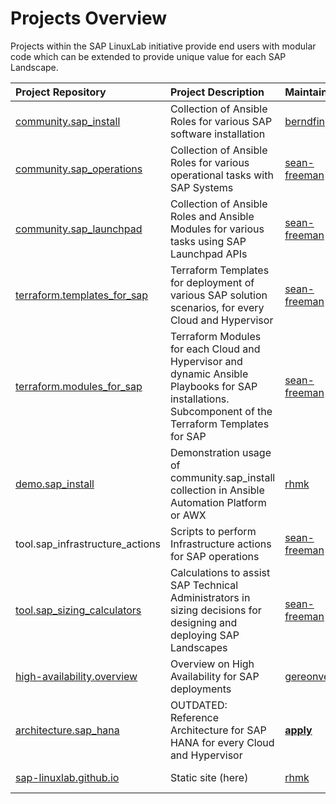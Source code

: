 # Projects Overview

Projects within the SAP LinuxLab initiative provide end users with modular code which can be extended to provide unique value for each SAP Landscape.

| Project Repository | Project Description | Maintainer/s |  |
|:---|:---|:---|:---|
| [community.sap_install](https://github.com/sap-linuxlab/community.sap_install) | Collection of Ansible Roles for various SAP software installation | [berndfinger](https://github.com/berndfinger) | [sean-freeman](https://github.com/sean-freeman) |
| [community.sap_operations](https://github.com/sap-linuxlab/community.sap_operations) | Collection of Ansible Roles for various operational tasks with SAP Systems | [sean-freeman](https://github.com/sean-freeman) | [berndfinger](https://github.com/berndfinger) |
| [community.sap_launchpad](https://github.com/sap-linuxlab/community.sap_launchpad) | Collection of Ansible Roles and Ansible Modules for various tasks using SAP Launchpad APIs | [sean-freeman](https://github.com/sean-freeman) | [berndfinger](https://github.com/berndfinger) |
| [terraform.templates_for_sap](https://github.com/sap-linuxlab/terraform.templates_for_sap) | Terraform Templates for deployment of various SAP solution scenarios, for every Cloud and Hypervisor | [sean-freeman](https://github.com/sean-freeman) | **[apply](form_request_apply_as_maintainer.md)** |
| [terraform.modules_for_sap](https://github.com/sap-linuxlab/terraform.modules_for_sap) | Terraform Modules for each Cloud and Hypervisor and dynamic Ansible Playbooks for SAP installations. Subcomponent of the Terraform Templates for SAP | [sean-freeman](https://github.com/sean-freeman) | **[apply](form_request_apply_as_maintainer.md)** |
| [demo.sap_install](https://github.com/sap-linuxlab/demo.sap_install) | Demonstration usage of community.sap_install collection  in Ansible Automation Platform or AWX | [rhmk](https://github.com/rhmk)
| tool.sap_infrastructure_actions | Scripts to perform Infrastructure actions for SAP operations | [sean-freeman](https://github.com/sean-freeman) | **[apply](form_request_apply_as_maintainer.md)** |
| [tool.sap_sizing_calculators](https://github.com/sap-linuxlab/tool.sap_sizing_calculators) | Calculations to assist SAP Technical Administrators in sizing decisions for designing and deploying SAP Landscapes | [sean-freeman](https://github.com/sean-freeman) | **[apply](form_request_apply_as_maintainer.md)** |
| [high-availability.overview](https://github.com/sap-linuxlab/high-availability.overview) | Overview on High Availability  for SAP deployments | [gereonvey](https://github.com/gereonvey) | **[apply](form_request_apply_as_maintainer.md)** |
| [architecture.sap_hana](https://github.com/sap-linuxlab/architecture.sap_hana) | OUTDATED: Reference Architecture for SAP HANA for every Cloud and Hypervisor | **[apply](form_request_apply_as_maintainer.md)** | **[apply](form_request_apply_as_maintainer.md)** |
| [sap-linuxlab.github.io](https://github.com/sap-linuxlab/sap-linuxlab.github.io) | Static site (here) | [rhmk](https://github.com/rhmk) | [sean-freeman](https://github.com/sean-freeman) |



<!--- autogenerate from repo/maintainers.md or meta.md --->
<!--- maybe add additional field description --->

